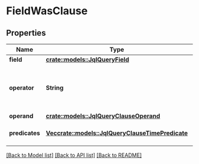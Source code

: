 # FieldWasClause

## Properties

Name | Type | Description | Notes
------------ | ------------- | ------------- | -------------
**field** | [**crate::models::JqlQueryField**](JqlQueryField.md) |  | 
**operator** | **String** | The operator between the field and operand. | 
**operand** | [**crate::models::JqlQueryClauseOperand**](JqlQueryClauseOperand.md) |  | 
**predicates** | [**Vec<crate::models::JqlQueryClauseTimePredicate>**](JqlQueryClauseTimePredicate.md) | The list of time predicates. | 

[[Back to Model list]](../README.md#documentation-for-models) [[Back to API list]](../README.md#documentation-for-api-endpoints) [[Back to README]](../README.md)


